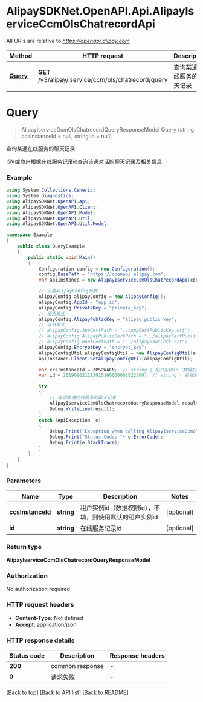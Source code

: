 # AlipaySDKNet.OpenAPI.Api.AlipayIserviceCcmOlsChatrecordApi

All URIs are relative to *https://openapi.alipay.com*

Method | HTTP request | Description
------------- | ------------- | -------------
[**Query**](AlipayIserviceCcmOlsChatrecordApi.md#query) | **GET** /v3/alipay/iservice/ccm/ols/chatrecord/query | 查询某通在线服务的聊天记录


<a name="query"></a>
# **Query**
> AlipayIserviceCcmOlsChatrecordQueryResponseModel Query (string ccsInstanceId = null, string id = null)

查询某通在线服务的聊天记录

ISV或商户根据在线服务记录id查询该通对话的聊天记录及相关信息

### Example
```csharp
using System.Collections.Generic;
using System.Diagnostics;
using AlipaySDKNet.OpenAPI.Api;
using AlipaySDKNet.OpenAPI.Client;
using AlipaySDKNet.OpenAPI.Model;
using AlipaySDKNet.OpenAPI.Util;
using AlipaySDKNet.OpenAPI.Util.Model;

namespace Example
{
    public class QueryExample
    {
        public static void Main()
        {
            Configuration config = new Configuration();
            config.BasePath = "https://openapi.alipay.com";
            var apiInstance = new AlipayIserviceCcmOlsChatrecordApi(config);

            // 设置alipayConfig参数
            AlipayConfig alipayConfig = new AlipayConfig();
            alipayConfig.AppId = "app_id";
            alipayConfig.PrivateKey = "private_key";
            // 密钥模式
            alipayConfig.AlipayPublicKey = "alipay_public_key";
            // 证书模式
            // alipayConfig.AppCertPath = "../appCertPublicKey.crt";
            // alipayConfig.AlipayPublicCertPath = "../alipayCertPublicKey_RSA2.crt";
            // alipayConfig.RootCertPath = "../alipayRootCert.crt";
            alipayConfig.EncryptKey = "encrypt_key";
            AlipayConfigUtil alipayConfigUtil = new AlipayConfigUtil(alipayConfig);
            apiInstance.Client.SetAlipayConfigUtil(alipayConfigUtil);

            var ccsInstanceId = ZPSDWACN;  // string | 租户实例id（数据权限id），不填，则使用默认的租户实例id (optional) 
            var id = 201909021113010100000001922200;  // string | 在线服务记录id (optional) 

            try
            {
                // 查询某通在线服务的聊天记录
                AlipayIserviceCcmOlsChatrecordQueryResponseModel result = apiInstance.Query(ccsInstanceId, id);
                Debug.WriteLine(result);
            }
            catch (ApiException  e)
            {
                Debug.Print("Exception when calling AlipayIserviceCcmOlsChatrecordApi.Query: " + e.Message );
                Debug.Print("Status Code: "+ e.ErrorCode);
                Debug.Print(e.StackTrace);
            }
        }
    }
}
```

### Parameters

Name | Type | Description  | Notes
------------- | ------------- | ------------- | -------------
 **ccsInstanceId** | **string**| 租户实例id（数据权限id），不填，则使用默认的租户实例id | [optional] 
 **id** | **string**| 在线服务记录id | [optional] 

### Return type

**AlipayIserviceCcmOlsChatrecordQueryResponseModel**

### Authorization

No authorization required

### HTTP request headers

 - **Content-Type**: Not defined
 - **Accept**: application/json


### HTTP response details
| Status code | Description | Response headers |
|-------------|-------------|------------------|
| **200** | common response |  -  |
| **0** | 请求失败 |  -  |

[[Back to top]](#) [[Back to API list]](../README.md#documentation-for-api-endpoints) [[Back to README]](../README.md)

